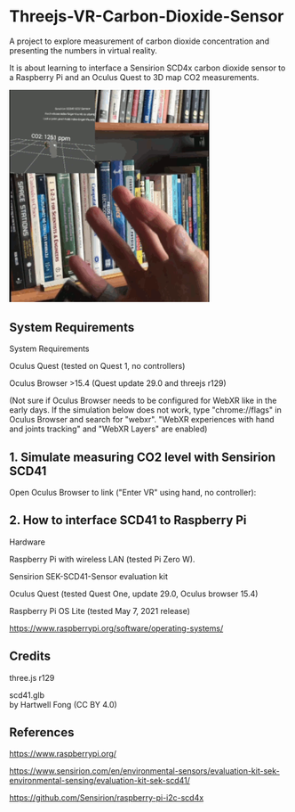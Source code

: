 # Threejs-VR-Carbon-Dioxide-Sensor
A project to explore measurement of carbon dioxide concentration and presenting the numbers in virtual reality.<br>

It is about learning to interface a Sensirion SCD4x carbon dioxide sensor to a Raspberry Pi and an Oculus Quest to 3D map CO2 measurements.<br>

<img src="images/scd41.gif" width="360">

## System Requirements

System Requirements

Oculus Quest (tested on Quest 1, no controllers)<br>

Oculus Browser >15.4 (Quest update 29.0 and threejs r129)<br>

(Not sure if Oculus Browser needs to be configured for WebXR like in the early days. If the simulation below does not work, type "chrome://flags" in Oculus Browser and search for "webxr". "WebXR experiences with hand and joints tracking" and "WebXR Layers" are enabled)<br>

## 1. Simulate measuring CO2 level with Sensirion SCD41<br>

Open Oculus Browser to link ("Enter VR" using hand, no controller):<br>

## 2. How to interface SCD41 to Raspberry Pi

Hardware

Raspberry Pi with wireless LAN (tested Pi Zero W).

Sensirion SEK-SCD41-Sensor evaluation kit

Oculus Quest (tested Quest One, update 29.0, Oculus browser 15.4)

Raspberry Pi OS Lite (tested May 7, 2021 release)

https://www.raspberrypi.org/software/operating-systems/

## Credits

three.js r129<br>

scd41.glb<br>
by Hartwell Fong (CC BY 4.0)<br>

## References

https://www.raspberrypi.org/

https://www.sensirion.com/en/environmental-sensors/evaluation-kit-sek-environmental-sensing/evaluation-kit-sek-scd41/

https://github.com/Sensirion/raspberry-pi-i2c-scd4x

